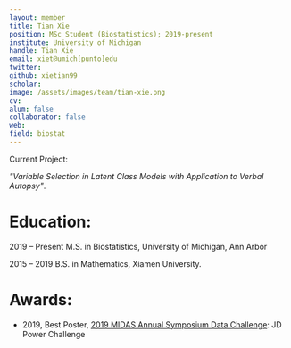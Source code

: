 ```yaml
---
layout: member
title: Tian Xie
position: MSc Student (Biostatistics); 2019-present
institute: University of Michigan
handle: Tian Xie
email: xiet@umich[punto]edu
twitter: 
github: xietian99
scholar: 
image: /assets/images/team/tian-xie.png
cv: 
alum: false
collaborator: false                               
web: 
field: biostat
---
```


Current Project:

*"Variable Selection in Latent Class Models with Application to Verbal Autopsy"*. 

# Education:

2019 – Present M.S. in Biostatistics, University of Michigan, Ann Arbor

2015 – 2019 B.S. in Mathematics, Xiamen University.


# Awards:

* 2019, Best Poster, [2019 MIDAS Annual Symposium Data Challenge](https://midas.umich.edu/2019-symposium/): JD Power Challenge

